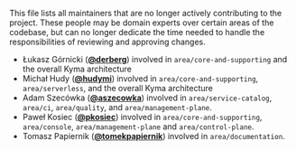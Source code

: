 This file lists all maintainers that are no longer actively contributing to the project. These people may be domain experts over certain areas of the codebase, but can no longer dedicate the time needed to handle the responsibilities of reviewing and approving changes.

* Łukasz Górnicki (**[@derberg](https://github.com/derberg)**) involved in `area/core-and-supporting` and the overall Kyma architecture
* Michał Hudy (**[@hudymi](https://github.com/hudymi)**) involved in `area/core-and-supporting`, `area/serverless`, and the overall Kyma architecture
* Adam Szecówka (**[@aszecowka](https://github.com/aszecowka)**) involved in `area/service-catalog`, `area/ci`, `area/quality`, and `area/management-plane`.
* Paweł Kosiec (**[@pkosiec](https://github.com/pkosiec)**) involved in `area/core-and-supporting`, `area/console`, `area/management-plane` and `area/control-plane`.
* Tomasz Papiernik (**[@tomekpapiernik](https://github.com/tomekpapiernik)**) involved in `area/documentation`.
